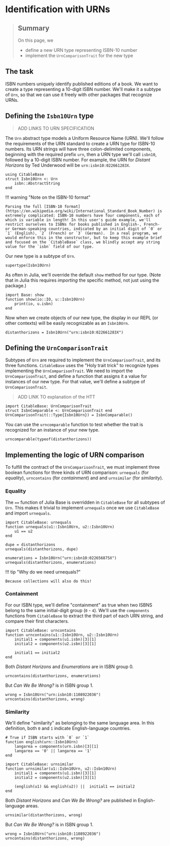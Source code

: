 # Identification with URNs

> ## Summary 
>   
> On this page, we
>
> - define a new URN type representing ISBN-10 number
> - implement the `UrnComparisonTrait` for the new type


## The task

ISBN numbers uniquely identify published editions of a book.  We want to create a type representing a 10-digit ISBN number.  We'll make it a subtype of `Urn`, so that we can use it freely with other packages that recognize URNs.

## Defining the `Isbn10Urn` type

> ADD LINKS TO URN SPECIFICATION


The `Urn` abstract type models a Uniform Resource Name (URN). We'll follow  the requirements of the URN standard to create a URN type for ISBN-10 numbers.  Its URN strings will have three colon-delimited components, beginning with the required prefix `urn`, then a URN type we'll call `isbn10`, followed by a 10-digit ISBN number.  For example, the URN for *Distant Horizons* by Ted Underwood will be `urn:isbn10:022661283X`.

```@example urns
using CitableBase
struct Isbn10Urn <: Urn
    isbn::AbstractString
end
```



!!! warning "Note on the ISBN-10 format"

    Parsing the full [ISBN-10 format](https://en.wikipedia.org/wiki/International_Standard_Book_Number) is extremely complicated: ISBN-10 numbers have four components, each of which is variable in length! In this user's guide example, we'll restrict ourselves to ISBNs for books published in English-, French- or German-speaking countries, indicated by an initial digit of `0` or `1` (English), `2` (French) or `3` (German).  In a real program, we would enforce this in the constructor, but to keep this example brief and focused on the `CitableBase` class, we blindly accept any string value for the `isbn` field of our type.


Our new type is a subtype of `Urn`.
```@example urns
supertype(Isbn10Urn)
```

As often in Julia, we'll override the default `show` method for our type.  (Note that in Julia this requires *importing* the specific method, not just using the package.)


```@example urns
import Base: show
function show(io::IO, u::Isbn10Urn)
    print(io, u.isbn)
end
```

Now when we create objects of our new type, the display in our REPL (or other contexts) will be easily recognizable as an `Isbn10Urn`.

```@example urns
distanthorizons = Isbn10Urn("urn:isbn10:022661283X")
```




## Defining the `UrnComparisonTrait`


Subtypes of `Urn` are required to implement the `UrnComparisonTrait`, and its three functions. `CitableBase` uses the "Holy trait trick" to recognize types implementing the `UrnComparisonTrait`.  We need to import the `UrnComparisonTrait`, and define a function that assigns it a  value for instances of our new type.  For that value, we'll define a subtype of `UrnComparisonTrait`.

> ADD LINK TO explanation of the HTT



```@example urns
import CitableBase: UrnComparisonTrait
struct IsbnComparable <: UrnComparisonTrait end
UrnComparisonTrait(::Type{Isbn10Urn}) = IsbnComparable()
```

You can use the `urncomparable` function to test whether the trait is recognized for an instance of your new type.

```@example urns
urncomparable(typeof(distanthorizons))
```





## Implementing the logic of URN comparison

To fulfill the contract of the `UrnComparisonTrait`, we must implement three boolean functions for three kinds of URN comparison: `urnequals` (for *equality*), `urncontains` (for *containment*) and and `urnsimilar` (for *similarity*).  


### Equality



The `==` function of Julia Base is overridden in `CitableBase` for all subtypes of `Urn`.  This makes it trivial to implement `urnequals` once we use `CitableBase` and import `urnequals`.


```@example urns
import CitableBase: urnequals
function urnequals(u1::Isbn10Urn, u2::Isbn10Urn)
    u1 == u2
end
```

```@example urns
dupe = distanthorizons
urnequals(distanthorizons, dupe)
```

```@example urns
enumerations = Isbn10Urn("urn:isbn10:022656875X")
urnequals(distanthorizons, enumerations)
```



!!! tip "Why do we need urnequals?"

    Because collections will also do this!





### Containment

For our ISBN type, we'll define "containment" as true when two ISBNS belong to the same initial-digit group (`0` - `4`).  We'll use the `components` functions from `CitableBase` to extract the third part of each URN string, and compare their first characters.

```@example urns
import CitableBase: urncontains
function urncontains(u1::Isbn10Urn, u2::Isbn10Urn)
    initial1 = components(u1.isbn)[3][1]
    initial2 = components(u2.isbn)[3][1]

    initial1 == initial2
end
```

Both *Distant Horizons* and *Enumerations* are in ISBN group 0.

```@example urns
urncontains(distanthorizons, enumerations)
```

But *Can We Be Wrong?* is in ISBN group 1.

```@example urns
wrong = Isbn10Urn("urn:isbn10:1108922036")
urncontains(distanthorizons, wrong)
```



### Similarity

We'll define "similarity" as belonging to the same language area.  In this definition, both `0` and `1` indicate English-language countries.


```@example urns
# True if ISBN starts with `0` or `1`
function english(urn::Isbn10Urn)
    langarea = components(urn.isbn)[3][1]
    langarea == '0' || langarea == '1'
end

import CitableBase: urnsimilar
function urnsimilar(u1::Isbn10Urn, u2::Isbn10Urn)
    initial1 = components(u1.isbn)[3][1]
    initial2 = components(u2.isbn)[3][1]

    (english(u1) && english(u2)) ||  initial1 == initial2
end
```

Both *Distant Horizons* and *Can We Be Wrong?* are published in English-language areas.

```@example urns
urnsimilar(distanthorizons, wrong)
```

But *Can We Be Wrong?* is in ISBN group 1.

```@example urns
wrong = Isbn10Urn("urn:isbn10:1108922036")
urncontains(distanthorizons, wrong)
```











